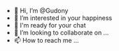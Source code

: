 - 👋 Hi, I’m @Gudony
- 👀 I’m interested in your happiness 
- 🌱 I'm ready for your chat
- 💞️ I’m looking to collaborate on ...
- 📫 How to reach me ...

<!---
Gudony/Gudony is a ✨ special ✨ repository because its `README.md` (this file) appears on your GitHub profile.
You can click the Preview link to take a look at your changes.
--->
